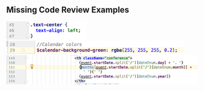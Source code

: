 ## Missing Code Review Examples

![Missing code review example 1](images/code_review_1.png)
![Missing code review example 2](images/code_review_2.png)
![Missing code review example 3](images/code_review_3.png)
